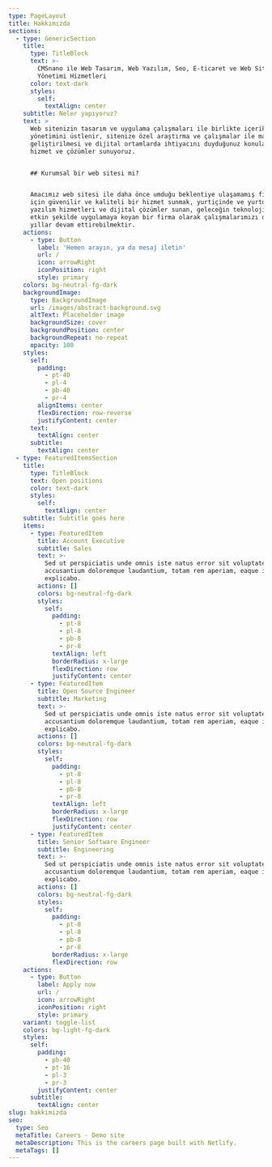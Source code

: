 ```yaml
---
type: PageLayout
title: Hakkımızda
sections:
  - type: GenericSection
    title:
      type: TitleBlock
      text: >-
        CMSnano ile Web Tasarım, Web Yazılım, Seo, E-ticaret ve Web Site
        Yönetimi Hizmetleri
      color: text-dark
      styles:
        self:
          textAlign: center
    subtitle: Neler yapıyoruz?
    text: >
      Web sitenizin tasarım ve uygulama çalışmaları ile birlikte içerik takip ve
      yönetimini üstlenir, sitenize özel araştırma ve çalışmalar ile markanızın
      geliştirilmesi ve dijital ortamlarda ihtiyacını duyduğunuz konularda
      hizmet ve çözümler sunuyoruz.


      ## Kurumsal bir web sitesi mi?


      Amacımız web sitesi ile daha önce umduğu beklentiye ulaşamamış firmalar
      için güvenilir ve kaliteli bir hizmet sunmak, yurtiçinde ve yurtdışında
      yazılım hizmetleri ve dijital çözümler sunan, geleceğin teknolojilerini
      etkin şekilde uygulamaya koyan bir firma olarak çalışmalarımızı daha uzun
      yıllar devam ettirebilmektir.
    actions:
      - type: Button
        label: 'Hemen arayın, ya da mesaj iletin'
        url: /
        icon: arrowRight
        iconPosition: right
        style: primary
    colors: bg-neutral-fg-dark
    backgroundImage:
      type: BackgroundImage
      url: /images/abstract-background.svg
      altText: Placeholder image
      backgroundSize: cover
      backgroundPosition: center
      backgroundRepeat: no-repeat
      opacity: 100
    styles:
      self:
        padding:
          - pt-40
          - pl-4
          - pb-40
          - pr-4
        alignItems: center
        flexDirection: row-reverse
        justifyContent: center
      text:
        textAlign: center
      subtitle:
        textAlign: center
  - type: FeaturedItemsSection
    title:
      type: TitleBlock
      text: Open positions
      color: text-dark
      styles:
        self:
          textAlign: center
    subtitle: Subtitle goes here
    items:
      - type: FeaturedItem
        title: Account Executive
        subtitle: Sales
        text: >-
          Sed ut perspiciatis unde omnis iste natus error sit voluptatem
          accusantium doloremque laudantium, totam rem aperiam, eaque ipsa quae.
          explicabo.
        actions: []
        colors: bg-neutral-fg-dark
        styles:
          self:
            padding:
              - pt-8
              - pl-8
              - pb-8
              - pr-8
            textAlign: left
            borderRadius: x-large
            flexDirection: row
            justifyContent: center
      - type: FeaturedItem
        title: Open Source Engineer
        subtitle: Marketing
        text: >-
          Sed ut perspiciatis unde omnis iste natus error sit voluptatem
          accusantium doloremque laudantium, totam rem aperiam, eaque ipsa quae.
          explicabo.
        actions: []
        colors: bg-neutral-fg-dark
        styles:
          self:
            padding:
              - pt-8
              - pl-8
              - pb-8
              - pr-8
            textAlign: left
            borderRadius: x-large
            flexDirection: row
            justifyContent: center
      - type: FeaturedItem
        title: Senior Software Engineer
        subtitle: Engineering
        text: >-
          Sed ut perspiciatis unde omnis iste natus error sit voluptatem
          accusantium doloremque laudantium, totam rem aperiam, eaque ipsa quae.
          explicabo.
        actions: []
        colors: bg-neutral-fg-dark
        styles:
          self:
            padding:
              - pt-8
              - pl-8
              - pb-8
              - pr-8
            borderRadius: x-large
            flexDirection: row
    actions:
      - type: Button
        label: Apply now
        url: /
        icon: arrowRight
        iconPosition: right
        style: primary
    variant: toggle-list
    colors: bg-light-fg-dark
    styles:
      self:
        padding:
          - pb-40
          - pt-16
          - pl-3
          - pr-3
        justifyContent: center
      subtitle:
        textAlign: center
slug: hakkimizda
seo:
  type: Seo
  metaTitle: Careers - Demo site
  metaDescription: This is the careers page built with Netlify.
  metaTags: []
---
```

